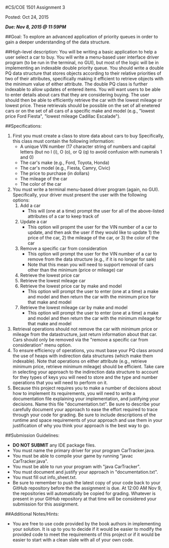 #CS/COE 1501 Assignment 3

Posted:  Oct 24, 2015

***Due:  Nov 8, 2015 @ 11:59PM***

##Goal:
To explore an advanced application of priority queues in order to gain a deeper understanding of the data structure.

##High-level description:
You will be writing a basic application to help a user select a car to buy.
You will write a menu-based user interface driver program (to be run in the terminal, no GUI), but most of the logic will be in implementing an indexable double priority queue.
You should write a double PQ data structure that stores objects according to their relative priorities of two of their attributes, specifically making it efficient to retrieve objects with the minimum value of either attribute.
The double PQ class is further indexable to allow updates of entered items.
You will want users to be able to enter details about cars that they are considering buying.
The user should then be able to efficiently retrieve the car with the lowest mileage or lowest price.
These retrievals should be possible on the set of all enetered cars or on the set of all cars of a specific make and model (e.g., "lowest price Ford Fiesta", "lowest mileage Cadillac Escalade").

##Specifications:
1.  First you must create a class to store data about cars to buy
	Specifically, this class must contain the following information:
	*  A unique VIN number (17 character string of numbers and capital letters (but no I (i), O (o), or Q (q) to avoid confusion with numerals 1 and 0)
	*  The car's make (e.g., Ford, Toyota, Honda)
	*  The car's model (e.g., Fiesta, Camry, Civic)
	*  The price to purchase (in dollars)
	*  The mileage of the car
	*  The color of the car
1.  You must write a terminal menu-based driver program (again, no GUI).
	Specifically, your driver must present the user with the following options:
	1.  Add a car
		*  This will (one at a time) prompt the user for all of the above-listed attributes of a car to keep track of
	1.  Update a car
		*  This option will propmt the user for the VIN number of a car to update, and then ask the user if they would like to update 1) the price of the car, 2) the mileage of the car, or 3) the color of the car
	1.  Remove a specific car from consideration
		*  This option will prompt the user for the VIN number of a car to remove from the data structure (e.g., if it is no longer for sale)
		*  Note that this mean you will need to support removal of cars other than the minimum (price or mileage) car
	1.  Retrieve the lowest price car
	1.  Retrieve the lowest mileage car
	1.  Retrieve the lowest price car by make and model
		* This option will prompt the user to enter (one at a time) a make and model and then return the car with the minimum price for that make and model
	1.  Retrieve the lowest mileage car by make and model
		* This option will prompt the user to enter (one at a time) a make and model and then return the car with the minimum mileage for that make and model
1.  Retrieval operations should not remove the car with minimum price or mileage from the datastructure, just return information about that car.
	Cars should only be removed via the "remove a specific car from consideration" menu option.
1.  To ensure efficiency of operations, you must base your PQ class around the use of heaps with indirection data structures (which make them indexable).
	Note that operations on either attribute (e.g., retrieve minimum price, retrieve minimum mileage) should be efficient.
	Take care in selecting your approach to the indirection data structure to account for they types of keys you will need to store and the type and number operations that you will need to perform on it.
1.  Because this project requires you to make a number of decisions about how to implement its requirements, you will need to write a documentation file explaining your implementation, and justifying your decisions.
	Name this file "documentation.txt".
	Be sure to describe your carefully document your approach to ease the effort required to trace through your code for grading.
	Be sure to include descriptions of the runtime and space requirements of your approach and use them in your justification of why you think your approach is the best way to go.

##Submission Guidelines:
*  **DO NOT SUBMIT** any IDE package files.
*  You must name the primary driver for your program CarTracker.java.
*  You must be able to compile your game by running "javac CarTracker.java".
*  You must be able to run your program with "java CarTracker".
*  You must document and justify your approach in "documentation.txt".
*  You must fill out info_sheet.txt.
*  Be sure to remember to push the latest copy of your code back to your GitHub repository before the the assignment is due.  At 12:00 AM Nov 9, the repositories will automatically be copied for grading.  Whatever is present in your GitHub repository at that time will be considered your submission for this assignment.

##Additional Notes/Hints:
*  You are free to use code provided by the book authors in implementing your solution.
	It is up to you to decide if it would be easier to modify the provided code to meet the requirements of this project or if it would be easier to start with a clean slate with all of your own code.
